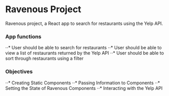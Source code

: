 # Ravenous Project

Ravenous project, a React app to search for restaurants using the Yelp API.

### App functions

⋅⋅* User should be able to search for restaurants 
⋅⋅* User should be able to view a list of restaurants returned by the Yelp API
⋅⋅* User should be able to sort through restaurants using a filter

### Objectives

⋅⋅* Creating Static Components 
⋅⋅* Passing Information to Components 
⋅⋅* Setting the State of Ravenous Components 
⋅⋅* Interacting with the Yelp API
